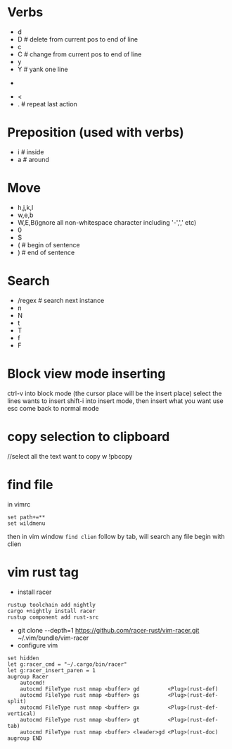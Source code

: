 # Verbs
- d
- D # delete from current pos to end of line
- c
- C # change from current pos to end of line
- y
- Y # yank one line
- >
- <
- . # repeat last action

# Preposition (used with verbs)
- i # inside
- a # around

# Move
- h,j,k,l
- w,e,b
- W,E,B(ignore all non-whitespace character including '-',',' etc) 
- 0
- $ 
- ( # begin of sentence
- ) # end of sentence

# Search
- /regex  # search next instance
- n
- N
- t
- T
- f
- F

# Block view mode inserting
ctrl-v into block mode (the cursor place will be the insert place)
select the lines wants to insert
shift-i into insert mode, then insert what you want
use esc come back to normal mode 

# copy selection to clipboard
//select all the text want to copy
w !pbcopy

# find file 
in vimrc
```text
set path+=**
set wildmenu
```

then in vim window
`find clien` follow by tab, will search any file begin with clien

# vim rust tag
- install racer
```shell
rustup toolchain add nightly
cargo +nightly install racer
rustup component add rust-src
```
- git clone --depth=1 https://github.com/racer-rust/vim-racer.git ~/.vim/bundle/vim-racer
- configure vim
```text
set hidden
let g:racer_cmd = "~/.cargo/bin/racer"
let g:racer_insert_paren = 1
augroup Racer
    autocmd!
    autocmd FileType rust nmap <buffer> gd         <Plug>(rust-def)
    autocmd FileType rust nmap <buffer> gs         <Plug>(rust-def-split)
    autocmd FileType rust nmap <buffer> gx         <Plug>(rust-def-vertical)
    autocmd FileType rust nmap <buffer> gt         <Plug>(rust-def-tab)
    autocmd FileType rust nmap <buffer> <leader>gd <Plug>(rust-doc)
augroup END
```
